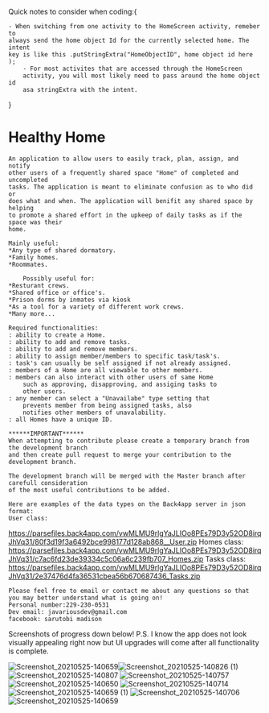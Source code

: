 Quick notes to consider when coding:{

	- When switching from one activity to the HomeScreen activity, remeber to 
	always send the home object Id for the currently selected home. The intent 
	key is like this .putStringExtra("HomeObjectID", home object id here );
		- For most activites that are accessed through the HomeScreen
		activity, you will most likely need to pass around the home object id
		asa stringExtra with the intent.
	
	

}


# Healthy Home


	An application to allow users to easily track, plan, assign, and notify 
	other users of a frequently shared space "Home" of completed and uncompleted 
	tasks. The application is meant to eliminate confusion as to who did or
	does what and when. The application will benifit any shared space by helping
	to promote a shared effort in the upkeep of daily tasks as if the space was their
	home.
	
	Mainly useful:
	*Any type of shared dormatory.
	*Family homes.
	*Roommates.

        Possibly useful for:
	*Resturant crews.
	*Shared office or office's.
	*Prison dorms by inmates via kiosk
	*As a tool for a variety of different work crews.
	*Many more...
	
	Required functionalities:
	: ability to create a Home.
	: ability to add and remove tasks.
	: ability to add and remove members.
	: ability to assign member/members to specific task/task's.
	: task's can usually be self assigned if not already assigned.
	: members of a Home are all viewable to other members.
	: members can also interact with other users of same Home
		such as approving, disapproving, and assiging tasks to 
		other users.
	: any member can select a "Unavailabe" type setting that 
		prevents member from being assigned tasks, also
		notifies other members of unavalability.
	: all Homes have a unique ID.
	
	******IMPORTANT******
	When attempting to contribute please create a temporary branch from the development branch
	and then create pull request to merge your contribution to the development branch.
	
	The development branch will be merged with the Master branch after carefull consideration 
	of the most useful contributions to be added.
	
	Here are examples of the data types on the Back4app server in json format:
	User class:
https://parsefiles.back4app.com/vwMLMU9rlgYaJLIOo8PEs79D3y52OD8irqJhVq31/80f3d19f3a6492bce998177d128ab868__User.zip
	Homes class:
https://parsefiles.back4app.com/vwMLMU9rlgYaJLIOo8PEs79D3y52OD8irqJhVq31/c7ac6fd23de39334c5c06a6c239fb707_Homes.zip
	Tasks class:
https://parsefiles.back4app.com/vwMLMU9rlgYaJLIOo8PEs79D3y52OD8irqJhVq31/2e37476d4fa36531cbea56b670687436_Tasks.zip


	Please feel free to email or contact me about any questions so that you may better understand what is going on!
	Personal number:229-230-0531
	Dev email: javariousdev@gmail.com
	facebook: sarutobi madison
	
Screenshots of progress down below!
P.S. I know the app does not look visually appealing right now but UI upgrades will come after all functionality is complete.

![Screenshot_20210525-140659](https://user-images.githubusercontent.com/48261938/119548413-30522080-bd64-11eb-9f59-cfc253789674.png)![Screenshot_20210525-140826 (1)](https://user-images.githubusercontent.com/48261938/119548891-b0788600-bd64-11eb-8e32-90c0fd005db5.png)
![Screenshot_20210525-140807](https://user-images.githubusercontent.com/48261938/119548893-b0788600-bd64-11eb-9e9e-7fce4c9b5d70.png)
![Screenshot_20210525-140757](https://user-images.githubusercontent.com/48261938/119548895-b1111c80-bd64-11eb-88b5-54d26c9f2568.png)
![Screenshot_20210525-140650](https://user-images.githubusercontent.com/48261938/119548898-b1111c80-bd64-11eb-805a-e99870dafc5a.png)
![Screenshot_20210525-140714](https://user-images.githubusercontent.com/48261938/119548899-b1111c80-bd64-11eb-85d7-302150af8306.png)
![Screenshot_20210525-140659 (1)](https://user-images.githubusercontent.com/48261938/119548900-b1111c80-bd64-11eb-8391-2c73628d9a3a.png)
![Screenshot_20210525-140706](https://user-images.githubusercontent.com/48261938/119548901-b1a9b300-bd64-11eb-9205-a70810f21aa3.png)
![Screenshot_20210525-140659](https://user-images.githubusercontent.com/48261938/119548902-b1a9b300-bd64-11eb-81b8-52fa40d2989c.png)


